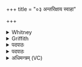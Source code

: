 +++
title = "०३ अन्तरिक्षाय स्वाहा"

+++

<details><summary>Whitney</summary>

### Translation
3. To atmosphere hail!

### Notes
</details>

<details><summary>Griffith</summary>

All hail to Air!
</details>

<details><summary>पदपाठः</summary>

अन्तरिक्षाय। स्वाहा। ९.३।
</details>

<details><summary>पदपाठः</summary>

अन्तरिक्षाय। स्वाहा। ९.३।
</details>

<details><summary>अधिमन्त्रम् (VC)</summary>

- वास्तोष्पतिः
- ब्रह्मा
- दैवी जगती
- आत्मा सूक्त
</details>
